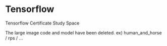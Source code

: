# Tensorflow
Tensorflow Certificate Study Space

The large image code and model have been deleted.
ex) human_and_horse / rps / ...